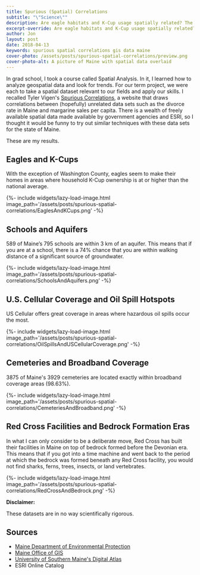 ```yaml
---
title: Spurious (Spatial) Correlations
subtitle: "\"Science\""
description: Are eagle habitats and K-Cup usage spatially related? The results may shock you.
excerpt-override: Are eagle habitats and K-Cup usage spatially related? The results may shock you.
author: Jon
layout: post
date: 2018-04-13
keywords: spurious spatial correlations gis data maine
cover-photo: /assets/posts/spurious-spatial-correlations/preview.png
cover-photo-alt: A picture of Maine with spatial data overlaid
---
```


In grad school, I took a course called Spatial Analysis. In it, I learned how to analyze geospatial data and look for trends. For our term project, we were each to take a spatial dataset relevant to our fields and apply our skills. I recalled Tyler Vigen's [Spurious Correlations](http://www.tylervigen.com), a website that draws correlations between (hopefully) unrelated data sets such as the divorce rate in Maine and margarine sales per capita. There is a wealth of freely available spatial data made available by government agencies and ESRI, so I thought it would be funny to try out similar techniques with these data sets for the state of Maine.

These are my results.

## Eagles and K-Cups

With the exception of Washington County, eagles seem to make their homes in areas where household K-Cup ownership is at or higher than the national average.

{%- include widgets/lazy-load-image.html image_path='/assets/posts/spurious-spatial-correlations/EaglesAndKCups.png' -%}

## Schools and Aquifers

589 of Maine’s 795 schools are within 3 km of an aquifer. This means that if you are at a school, there is a 74% chance that you are within walking distance of a significant source of groundwater.

{%- include widgets/lazy-load-image.html image_path='/assets/posts/spurious-spatial-correlations/SchoolsAndAquifers.png' -%}

## U.S. Cellular Coverage and Oil Spill Hotspots

US Cellular offers great coverage in areas where hazardous oil spills occur the most.

{%- include widgets/lazy-load-image.html image_path='/assets/posts/spurious-spatial-correlations/OilSpillsAndUSCellularCoverage.png' -%}

## Cemeteries and Broadband Coverage

3875 of Maine's 3929 cemeteries are located exactly within broadband coverage areas (98.63%).

{%- include widgets/lazy-load-image.html image_path='/assets/posts/spurious-spatial-correlations/CemeteriesAndBroadband.png' -%}

## Red Cross Facilities and Bedrock Formation Eras

In what I can only consider to be a deliberate move, Red Cross has built their facilities in Maine on top of bedrock formed before the Devonian era. This means that if you got into a time machine and went back to the period at which the bedrock was formed beneath any Red Cross facility, you would not find sharks, ferns, trees, insects, or land vertebrates.

{%- include widgets/lazy-load-image.html image_path='/assets/posts/spurious-spatial-correlations/RedCrossAndBedrock.png' -%}

**Disclaimer:**

These datasets are in no way scientifically rigorous.

## Sources
- <a href="http://www.maine.gov/dep/gis/datamaps/">Maine Department of Environmental Protection</a>
- <a href="http://www.maine.gov/megis/catalog/">Maine Office of GIS</a>
- <a href="https://usm.maine.edu/gis/digital-atlas">University of Southern Maine's Digital Atlas</a>
- ESRI Online Catalog

<!--
                                __.--'~~~~~`--.
             ..       __.    .-~               ~-.
             ((\     /   `}.~                     `.
              \\\  .{     }               /     \   \
          (\   \\~~       }              |       }   \
           \`.-~ -@~     }  ,-,.         |       )    \
           (___     ) _}  (    :        |    / /      `._
            `----._-~.     _\ \ |_       \   / /-.__     `._
                   ~~----~~  \ \| ~~--~~~(  + /     ~-._    ~-._
                             /  /         \  \          ~--.,___~_-_.
                          __/  /          _\  )
                        .<___.'         .<___/
-->